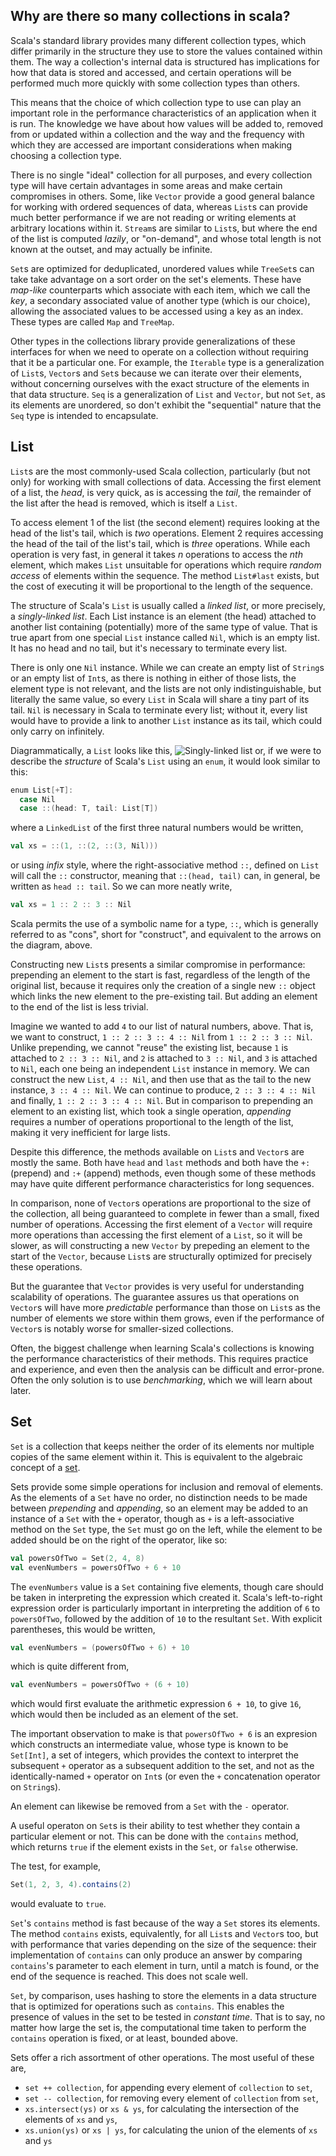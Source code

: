 ## Why are there so many collections in scala?

Scala's standard library provides many different collection types, which differ primarily in the structure they
use to store the values contained within them. The way a collection's internal data is structured has
implications for how that data is stored and accessed, and certain operations will be performed much more
quickly with some collection types than others.

This means that the choice of which collection type to use can play an important role in the performance
characteristics of an application when it is run. The knowledge we have about how values will be added to,
removed from or updated within a collection and the way and the frequency with which they are accessed are
important considerations when making choosing a collection type.

There is no single "ideal" collection for all purposes, and every collection type will have certain advantages
in some areas and make certain compromises in others. Some, like `Vector` provide a good general balance for
working with ordered sequences of data, whereas `List`s can provide much better performance if we are not
reading or writing elements at arbitrary locations within it. `Stream`s are similar to `List`s, but where the
end of the list is computed _lazily_, or "on-demand", and whose total length is not known at the outset, and may
actually be infinite.

`Set`s are optimized for deduplicated, unordered values while `TreeSet`s can take take advantage on a sort order
on the set's elements. These have _map-like_ counterparts which associate with each item, which we call the
_key_, a secondary associated value of another type (which is our choice), allowing the associated values to be
accessed using a key as an index. These types are called `Map` and `TreeMap`.

Other types in the collections library provide generalizations of these interfaces for when we need to operate
on a collection without requiring that it be a particular one. For example, the `Iterable` type is a
generalization of `List`s, `Vector`s and `Set`s because we can iterate over their elements, without concerning
ourselves with the exact structure of the elements in that data structure. `Seq` is a generalization of `List`
and `Vector`, but not `Set`, as its elements are unordered, so don't exhibit the "sequential" nature that the
`Seq` type is intended to encapsulate.

## List

`List`s are the most commonly-used Scala collection, particularly (but not only) for working with small
collections of data. Accessing the first element of a list, the _head_, is very quick, as is accessing the
_tail_, the remainder of the list after the head is removed, which is itself a `List`.

To access element 1 of the list (the second element) requires looking at the head of the list's tail, which is
_two_ operations. Element 2 requires accessing the head of the tail of the list's tail, which is _three_
operations. While each operation is very fast, in general it takes _n_ operations to access the _nth_ element,
which makes `List` unsuitable for operations which require _random access_ of elements within the sequence.
The method `List#last` exists, but the cost of executing it will be proportional to the length of the sequence.

The structure of Scala's `List` is usually called a _linked list_, or more precisely, a _singly-linked list_.
Each List instance is an element (the head) attached to another list containing (potentially) more of the same
type of value. That is true apart from one special `List` instance called `Nil`, which is an empty list. It has
no head and no tail, but it's necessary to terminate every list.

There is only one `Nil` instance. While we can create an empty list of `String`s or an empty list of `Int`s, as
there is nothing in either of those lists, the element type is not relevant, and the lists are not only
indistinguishable, but literally the same value, so every `List` in Scala will share a tiny part of its tail.
`Nil` is necessary in Scala to terminate every list; without it, every list would have to provide a link to
another `List` instance as its tail, which could only carry on infinitely.

Diagrammatically, a `List` looks like this,
![Singly-linked list](/api/content/contentImages/singly-linked.svg)
or, if we were to describe the _structure_ of Scala's `List` using an `enum`, it would look similar to this:
```scala
enum List[+T]:
  case Nil
  case ::(head: T, tail: List[T])
```
where a `LinkedList` of the first three natural numbers would be written,
```scala
val xs = ::(1, ::(2, ::(3, Nil)))
```
or using _infix_ style, where the right-associative method `::`, defined on `List` will call the `::`
constructor, meaning that `::(head, tail)` can, in general, be written as `head :: tail`. So we can more neatly
write,
```scala
val xs = 1 :: 2 :: 3 :: Nil
```
Scala permits the use of a symbolic name for a type, `::`, which is generally referred to as "cons", short for
"construct", and equivalent to the arrows on the diagram, above.

Constructing new `List`s presents a similar compromise in performance: prepending an element to the start is
fast, regardless of the length of the original list, because it requires only the creation of a single new `::`
object which links the new element to the pre-existing tail. But adding an element to the end of the list is
less trivial.

Imagine we wanted to add `4` to our list of natural numbers, above. That is, we want to construct,
`1 :: 2 :: 3 :: 4 :: Nil` from `1 :: 2 :: 3 :: Nil`. Unlike prepending, we cannot "reuse" the existing list,
because `1` is attached to `2 :: 3 :: Nil`, and `2` is attached to `3 :: Nil`, and `3` is attached to `Nil`,
each one being an independent `List` instance in memory. We can construct the new `List`, `4 :: Nil`, and
then use that as the tail to the new instance, `3 :: 4 :: Nil`. We can continue to produce, `2 :: 3 :: 4 :: Nil`
and finally, `1 :: 2 :: 3 :: 4 :: Nil`. But in comparison to prepending an element to an existing list, which
took a single operation, _appending_ requires a number of operations proportional to the length of the list,
making it very inefficient for large lists.

Despite this difference, the methods available on `List`s and `Vector`s are mostly the same. Both have `head`
and `last` methods and both have the `+:` (prepend) and `:+` (append) methods, even though some of these methods
may have quite different performance characteristics for long sequences.

In comparison, none of `Vector`s operations are proportional to the size of the collection, all being
guaranteed to complete in fewer than a small, fixed number of operations. Accessing the first element of a
`Vector` will require more operations than accessing the first element of a `List`, so it will be slower, as
will constructing a new `Vector` by prepeding an element to the start of the `Vector`, because `List`s are
structurally optimized for precisely these operations.

But the guarantee that `Vector` provides is very useful for understanding scalability of operations. The
guarantee assures us that operations on `Vector`s will have more _predictable_ performance than those on
`List`s as the number of elements we store within them grows, even if the performance of `Vector`s is
notably worse for smaller-sized collections.

Often, the biggest challenge when learning Scala's collections is knowing the performance characteristics of
their methods. This requires practice and experience, and even then the analysis can be difficult and
error-prone. Often the only solution is to use _benchmarking_, which we will learn about later.

## Set

`Set` is a collection that keeps neither the order of its elements nor multiple copies of the same element
within it. This is equivalent to the algebraic concept of a
[set](https://en.wikipedia.org/wiki/Set_(mathematics)).

Sets provide some simple operations for inclusion and removal of elements. As the elements of a `Set` have no
order, no distinction needs to be made between _prepending_ and _appending_, so an element may be added to an
instance of a `Set` with the `+` operator, though as `+` is a left-associative method on the `Set` type, the
`Set` must go on the left, while the element to be added should be on the right of the operator, like so:

```scala
val powersOfTwo = Set(2, 4, 8)
val evenNumbers = powersOfTwo + 6 + 10
```

The `evenNumbers` value is a `Set` containing five elements, though care should be taken in interpreting the
expression which created it. Scala's left-to-right expression order is particularly important in interpreting
the addition of `6` to `powersOfTwo`, followed by the addition of `10` to the resultant `Set`. With explicit
parentheses, this would be written,
```scala
val evenNumbers = (powersOfTwo + 6) + 10
```
which is quite different from,
```scala
val evenNumbers = powersOfTwo + (6 + 10)
```
which would first evaluate the arithmetic expression `6 + 10`, to give `16`, which would then be included as an
element of the set.

The important observation to make is that `powersOfTwo + 6` is an expresion which constructs an intermediate
value, whose type is known to be `Set[Int]`, a set of integers, which provides the context to interpret the
subsequent `+` operator as a subsequent addition to the set, and not as the identically-named `+` operator on
`Int`s (or even the `+` concatenation operator on `String`s).

An element can likewise be removed from a `Set` with the `-` operator.

A useful operaton on `Set`s is their ability to test whether they contain a particular element or not. This can
be done with the `contains` method, which returns `true` if the element exists in the `Set`, or `false`
otherwise.

The test, for example,
```scala
Set(1, 2, 3, 4).contains(2)
```
would evaluate to `true`.

`Set`'s `contains` method is fast because of the way a `Set` stores its elements. The method `contains` exists,
equivalently, for all `List`s and `Vector`s too, but with performance that varies depending on the size of the
sequence: their implementation of `contains` can only produce an answer by comparing `contains`'s parameter to
each element in turn, until a match is found, or the end of the sequence is reached. This does not scale well.

`Set`, by comparison, uses hashing to store the elements in a data structure that is optimized for operations
such as `contains`. This enables the presence of values in the set to be tested in _constant time_. That is to
say, no matter how large the set is, the computational time taken to perform the `contains` operation is fixed,
or at least, bounded above.

Sets offer a rich assortment of other operations. The most useful of these are,
- `set ++ collection`, for appending every element of `collection` to `set`,
- `set -- collection`, for removing every element of `collection` from `set`,
- `xs.intersect(ys)` or `xs & ys`, for calculating the intersection of the elements of `xs` and `ys`,
- `xs.union(ys)` or `xs | ys`, for calculating the union of the elements of `xs` and `ys`
